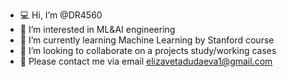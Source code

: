 - 💻 Hi, I’m @DR4560
- 🔬 I’m interested in ML&AI engineering
- 🏫 I’m currently learning Machine Learning by Stanford course
- 🏢 I’m looking to collaborate on a projects study/working cases
- 📧 Please contact me via email elizavetadudaeva1@gmail.com


<!---
DR4560/DR4560 is a ✨ special ✨ repository because its `README.md` (this file) appears on your GitHub profile.
You can click the Preview link to take a look at your changes.
--->
